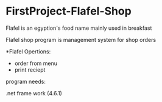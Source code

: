 # FirstProject-Flafel-Shop

Flafel is an egyption's food name mainly used in breakfast

Flafel shop program is management system for shop orders

*Flafel Opertions:
- order from menu
- print reciept 

program needs:

.net frame work (4.6.1) 